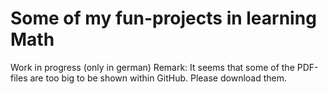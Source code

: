 # Some of my fun-projects in learning Math
Work in progress (only in german)
Remark: It seems that some of the PDF-files are too big to be shown within GitHub. Please download them.
